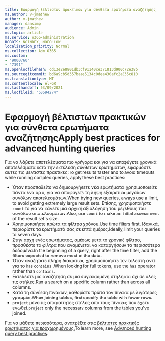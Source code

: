 ```yaml
---
title: Εφαρμογή βέλτιστων πρακτικών για σύνθετα ερωτήματα αναζήτησης
ms.author: v-jmathew
author: v-jmathew
manager: dansimp
audience: Admin
ms.topic: article
ms.service: o365-administration
ROBOTS: NOINDEX, NOFOLLOW
localization_priority: Normal
ms.collection: Adm_O365
ms.custom:
- "9000760"
- "7391"
ms.openlocfilehash: cd13e2e8801db3df91140ce371813d900d72e38b
ms.sourcegitcommit: bd6a9cb5d357baee5134c0dea430afc2a035c810
ms.translationtype: MT
ms.contentlocale: el-GR
ms.lasthandoff: 03/09/2021
ms.locfileid: "50694274"
---
```

# <a name="apply-best-practices-for-advanced-hunting-queries"></a><span data-ttu-id="57e1f-102">Εφαρμογή βέλτιστων πρακτικών για σύνθετα ερωτήματα αναζήτησης</span><span class="sxs-lookup"><span data-stu-id="57e1f-102">Apply best practices for advanced hunting queries</span></span>

<span data-ttu-id="57e1f-103">Για να λάβετε αποτελέσματα πιο γρήγορα και για να αποφύγετε χρονικά αποτελέσματα κατά την εκτέλεση σύνθετων ερωτημάτων, εφαρμόστε αυτές τις βέλτιστες πρακτικές:</span><span class="sxs-lookup"><span data-stu-id="57e1f-103">To get results faster and to avoid timeouts while running complex queries, apply these best practices:</span></span>

- <span data-ttu-id="57e1f-104">Όταν προσπαθείτε να δημιουργήσετε νέα ερωτήματα, χρησιμοποιείτε πάντα ένα όριο, για να αποφύγετε τη λήψη εξαιρετικά μεγάλων συνόλων αποτελεσμάτων.</span><span class="sxs-lookup"><span data-stu-id="57e1f-104">When trying new queries, always use a limit, to avoid getting extremely large result sets.</span></span> <span data-ttu-id="57e1f-105">Επίσης, χρησιμοποιήστε `count` το για να κάνετε μια αρχική αξιολόγηση του μεγέθους του συνόλου αποτελεσμάτων.</span><span class="sxs-lookup"><span data-stu-id="57e1f-105">Also, use `count` to make an initial assessment of the result set's size.</span></span>
- <span data-ttu-id="57e1f-106">Χρησιμοποιήστε πρώτα τα φίλτρα χρόνου.</span><span class="sxs-lookup"><span data-stu-id="57e1f-106">Use time filters first.</span></span> <span data-ttu-id="57e1f-107">Ιδανικά, περιορίστε τα ερωτήματά σας σε επτά ημέρες.</span><span class="sxs-lookup"><span data-stu-id="57e1f-107">Ideally, limit your queries to seven days.</span></span>
- <span data-ttu-id="57e1f-108">Στην αρχή ενός ερωτήματος, αμέσως μετά το χρονικό φίλτρο, προσθέστε τα φίλτρα που αναμένεται να καταργήσουν τα περισσότερα δεδομένα.</span><span class="sxs-lookup"><span data-stu-id="57e1f-108">In the beginning of a query, right after the time filter, add the filters expected to remove most of the data.</span></span>
- <span data-ttu-id="57e1f-109">Όταν αναζητάτε πλήρη διακριτικά, χρησιμοποιήστε τον τελεστή αντί για το `has` `contains` .</span><span class="sxs-lookup"><span data-stu-id="57e1f-109">When looking for full tokens, use the `has` operator rather than `contains`.</span></span>
- <span data-ttu-id="57e1f-110">Εκτελέστε μια αναζήτηση σε μια συγκεκριμένη στήλη και όχι σε όλες τις στήλες.</span><span class="sxs-lookup"><span data-stu-id="57e1f-110">Run a search on a specific column rather than across all columns.</span></span>
- <span data-ttu-id="57e1f-111">Κατά τη σύνδεση πινάκων, καθορίστε πρώτα τον πίνακα με λιγότερες γραμμές.</span><span class="sxs-lookup"><span data-stu-id="57e1f-111">When joining tables, first specify the table with fewer rows.</span></span>
- <span data-ttu-id="57e1f-112">`project` μόνο τις απαραίτητες στήλες από τους πίνακες που έχετε ενωθεί.</span><span class="sxs-lookup"><span data-stu-id="57e1f-112">`project` only the necessary columns from the tables you've joined.</span></span>

<span data-ttu-id="57e1f-113">Για να μάθετε περισσότερα, ανατρέξτε στις [βέλτιστες πρακτικές ερωτήματος για προχωρημένους.](https://go.microsoft.com/fwlink/?linkid=2144812)</span><span class="sxs-lookup"><span data-stu-id="57e1f-113">To learn more, see [Advanced hunting query best practices](https://go.microsoft.com/fwlink/?linkid=2144812).</span></span>
